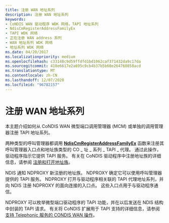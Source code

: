 ```yaml
---
title: 注册 WAN 地址系列
description: 注册 WAN 地址系列
keywords:
- CoNDIS WAN 驱动程序 WDK 网络，TAPI 地址系列
- NdisCmRegisterAddressFamilyEx
- TAPI WDK 网络
- 正在注册 WAN address 系列
- WAN 地址系列 WDK 网络
- 地址系列 WDK 网络
ms.date: 04/20/2017
ms.localizationpriority: medium
ms.openlocfilehash: c33148c9d59ffdfd1bd1062caf371432da9c17da
ms.sourcegitcommit: 418e6617e2a695c9cb4b37b5b60e264760858acd
ms.translationtype: MT
ms.contentlocale: zh-CN
ms.lasthandoff: 12/07/2020
ms.locfileid: "96782157"
---
```

# <a name="registering-the-wan-address-family"></a>注册 WAN 地址系列





本主题介绍如何从 CoNDIS WAN 微型端口调用管理器 (MCM) 或单独的调用管理器注册 TAPI 地址系列。

两种类型的呼叫管理器都调用 [**NdisCmRegisterAddressFamilyEx**](/windows-hardware/drivers/ddi/ndis/nf-ndis-ndiscmregisteraddressfamilyex) 函数来注册其呼叫管理器入口点和地址族类型的 CO \_ 址 \_ 系列 \_ TAPI \_ 代理。 通过此操作，驱动程序指示它提供 TAPI 服务。 有关在 CoNDIS 驱动程序中注册地址族的详细信息，请参阅 [注册和打开地址族](registering-and-opening-an-address-family.md)。

NDIS 通知 NDPROXY 新注册的地址族。 NDPROXY 确定它可以使用呼叫管理器提供的 TAPI 服务。 NDPROXY 打开与驱动程序相关联的 TAPI 代理地址系列，并向 NDIS 注册 NDPROXY 的面向连接的入口点。 这些入口点用于与驱动程序通信。

NDPROXY 可以枚举微型端口驱动程序的 TAPI 功能，并在以后发送在 NDIS 结构中封装的 TAPI 请求。 有关将 CoNDIS 扩展用于 TAPI 支持的详细信息，请参阅 [支持 Telephonic 服务的 CONDIS WAN 操作](condis-wan-operations-that-support-telephonic-services.md)。

 

